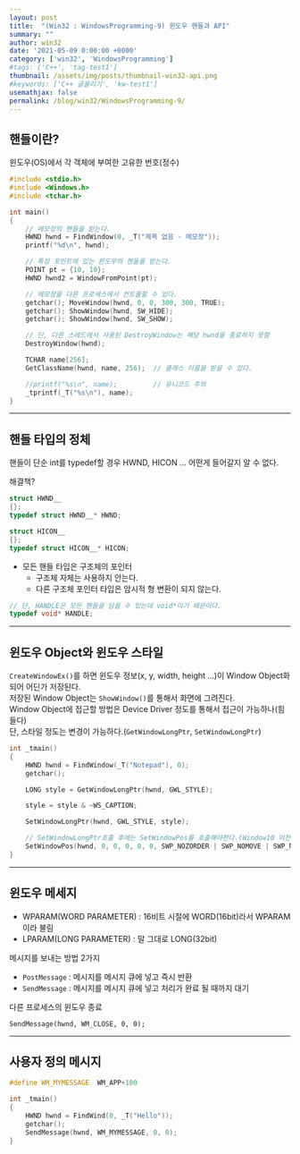 ```yaml
---
layout: post
title:  "(Win32 : WindowsProgramming-9) 윈도우 핸들과 API"
summary: ""
author: win32
date: '2021-05-09 0:00:00 +0000'
category: ['win32', 'WindowsProgramming']
#tags: ['C++', 'tag-test1']
thumbnail: /assets/img/posts/thumbnail-win32-api.png
#keywords: ['C++ 글올리기', 'kw-test1']
usemathjax: false
permalink: /blog/win32/WindowsProgramming-9/
---
```


## 핸들이란?

윈도우(OS)에서 각 객체에 부여한 고유한 번호(정수)

```cpp
#include <stdio.h>
#include <Windows.h>
#include <tchar.h>

int main()
{
    // 메모장의 핸들을 받는다.
    HWND hwnd = FindWindow(0, _T("제목 없음 - 메모장"));
    printf("%d\n", hwnd);

    // 특정 포인트에 있는 윈도우의 핸들을 받는다.
    POINT pt = {10, 10};
    HWND hwnd2 = WindowFromPoint(pt);

    // 메모장을 다른 프로세스에서 컨트롤할 수 있다.
    getchar(); MoveWindow(hwnd, 0, 0, 300, 300, TRUE);
    getchar(); ShowWindow(hwnd, SW_HIDE);
    getchar(); ShowWindow(hwnd, SW_SHOW);

    // 단, 다른 스레드에서 사용된 DestroyWindow는 해당 hwnd을 종료하지 못함
    DestroyWindow(hwnd);

    TCHAR name[256];
    GetClassName(hwnd, name, 256);  // 클래스 이름을 받을 수 있다.

    //printf("%s\n", name);         // 유니코드 주의
    _tprintf(_T("%s\n"), name);
}
```

---

## 핸들 타입의 정체

핸들이 단순 int를 typedef할 경우 HWND, HICON ... 어떤게 들어갈지 알 수 없다.

해결책?

```cpp
struct HWND__
{};
typedef struct HWND__* HWND;

struct HICON__
{};
typedef struct HICON__* HICON;
```

* 모든 핸들 타입은 구조체의 포인터
    * 구조체 자체는 사용하지 안는다.
    * 다른 구조체 포인터 타입은 암시적 형 변환이 되지 않는다.

```cpp
// 단, HANDLE은 모든 핸들을 담을 수 있는데 void*이기 때문이다.
typedef void* HANDLE;
```

---

## 윈도우 Object와 윈도우 스타일

`CreateWindowEx()`를 하면 윈도우 정보(x, y, width, height ...)이 Window Object화 되어 어딘가 저장된다.<br>
저장된 Window Object는 `ShowWindow()`를 통해서 화면에 그려진다.<br>
Window Object에 접근할 방법은 Device Driver 정도를 통해서 접근이 가능하나(힘들다)<br>
단, 스타일 정도는 변경이 가능하다.(`GetWindowLongPtr`, `SetWindowLongPtr`)

```cpp
int _tmain()
{
    HWND hwnd = FindWindow(_T("Notepad"), 0);
    getchar();

    LONG style = GetWindowLongPtr(hwnd, GWL_STYLE);

    style = style & ~WS_CAPTION;

    SetWindowLongPtr(hwnd, GWL_STYLE, style);

    // SetWindowLongPtr호출 후에는 SetWindowPos를 호출해야한다.(Window10 이전버전 기준)
    SetWindowPos(hwnd, 0, 0, 0, 0, 0, SWP_NOZORDER | SWP_NOMOVE | SWP_NOSIZE | SWP_DRAWFRAME);
}
```

---

## 윈도우 메세지

* WPARAM(WORD PARAMETER) : 16비트 시절에 WORD(16bit)라서 WPARAM이라 불림
* LPARAM(LONG PARAMETER) : 말 그대로 LONG(32bit)

메시지를 보내는 방법 2가지

* `PostMessage` : 메시지를 메시지 큐에 넣고 즉시 반환
* `SendMessage` : 메시지를 메시지 큐에 넣고 처리가 완료 될 때까지 대기

다른 프로세스의 윈도우 종료

`SendMessage(hwnd, WM_CLOSE, 0, 0);`

---

## 사용자 정의 메시지

```cpp
#define WM_MYMESSAGE  WM_APP+100

int _tmain()
{
    HWND hwnd = FindWind(0, _T("Hello"));
    getchar();
    SendMessage(hwnd, WM_MYMESSAGE, 0, 0);
}
```